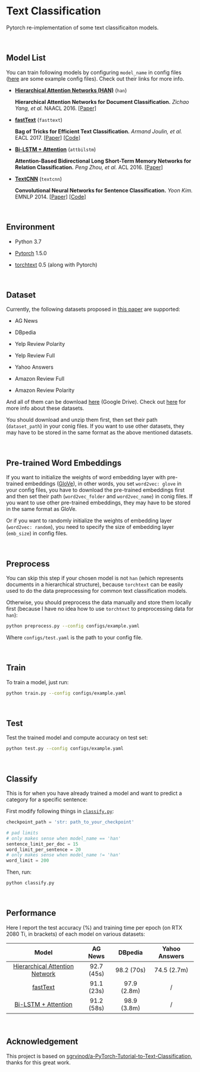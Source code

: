 # Text Classification

Pytorch re-implementation of some text classificaiton models.

&nbsp;
## Model List

You can train following models by configuring `model_name` in config files ([here](https://github.com/Renovamen/Text-Classification/tree/master/configs) are some example config files). Check out their links for more info.

- [**Hierarchical Attention Networks (HAN)**](https://github.com/Renovamen/Text-Classification/tree/master/models/HAN) (`han`)

    **Hierarchical Attention Networks for Document Classification.** *Zichao Yang, et al.* NAACL 2016. [[Paper]](https://www.aclweb.org/anthology/N16-1174.pdf)

- [**fastText**](https://github.com/Renovamen/Text-Classification/tree/master/models/fastText) (`fasttext`)

    **Bag of Tricks for Efficient Text Classification.** *Armand Joulin, et al.* EACL 2017. [[Paper]](https://www.aclweb.org/anthology/E17-2068.pdf) [[Code]](https://github.com/facebookresearch/fastText)

- [**Bi-LSTM + Attention**](https://github.com/Renovamen/Text-Classification/tree/master/models/AttBiLSTM) (`attbilstm`)

    **Attention-Based Bidirectional Long Short-Term Memory Networks for Relation Classification.** *Peng Zhou, et al.* ACL 2016. [[Paper]](https://www.aclweb.org/anthology/P16-2034.pdf)

- [**TextCNN**](https://github.com/Renovamen/Text-Classification/tree/master/models/TextCNN) (`textcnn`)

    **Convolutional Neural Networks for Sentence Classification.** *Yoon Kim.* EMNLP 2014. [[Paper]](https://www.aclweb.org/anthology/D14-1181.pdf) [[Code]](https://github.com/yoonkim/CNN_sentence)


&nbsp;
## Environment

- Python 3.7

- [Pytorch](https://pytorch.org/) 1.5.0

- [torchtext](https://github.com/pytorch/text) 0.5 (along with Pytorch)


&nbsp;
## Dataset

Currently, the following datasets proposed in [this paper](https://papers.nips.cc/paper/5782-character-level-convolutional-networks-for-text-classification.pdf) are supported:

- AG News   

- DBpedia

- Yelp Review Polarity

- Yelp Review Full

- Yahoo Answers

- Amazon Review Full

- Amazon Review Polarity

And all of them can be download [here](https://drive.google.com/drive/u/0/folders/0Bz8a_Dbh9Qhbfll6bVpmNUtUcFdjYmF2SEpmZUZUcVNiMUw1TWN6RDV3a0JHT3kxLVhVR2M) (Google Drive). Check out [here](docs/datasets.md) for more info about these datasets.

You should download and unzip them first, then set their path (`dataset_path`) in your conig files. If you want to use other datasets, they may have to be stored in the same format as the above mentioned datasets.

&nbsp;
## Pre-trained Word Embeddings

If you want to initialize the weights of word embedding layer with pre-trained embeddings ([GloVe](https://github.com/stanfordnlp/GloVe)), in other words, you set `word2vec: glove` in your config files, you have to download the pre-trained embeddings first and then set their path (`word2vec_folder` and `word2vec_name`) in conig files. If you want to use other pre-trained embeddings, they may have to be stored in the same format as GloVe.

Or if you want to randomly initialize the weights of embedding layer (`word2vec: random`), you need to specify the size of embedding layer (`emb_size`) in config files.

&nbsp;
## Preprocess

You can skip this step if your chosen model is not `han` (which represents documents in a hierarchical structure), because `torchtext` can be easily used to do the data preprocessing for common text classification models. 

Otherwise, you should preprocess the data manually and store them locally first (because I have no idea how to use `torchtext` to preprocessing data for `han`):

```bash
python preprocess.py --config configs/example.yaml
```

Where `configs/test.yaml` is the path to your config file. 


&nbsp;
## Train

To train a model, just run:

```bash
python train.py --config configs/example.yaml
```

&nbsp;
## Test

Test the trained model and compute accuracy on test set:

```bash
python test.py --config configs/example.yaml
```

&nbsp;
## Classify

This is for when you have already trained a model and want to predict a category for a specific sentence:

First modify following things in [`classify.py`](classify.py):

```python
checkpoint_path = 'str: path_to_your_checkpoint'

# pad limits
# only makes sense when model_name == 'han'
sentence_limit_per_doc = 15
word_limit_per_sentence = 20
# only makes sense when model_name != 'han'
word_limit = 200
```

Then, run:

```bash
python classify.py
```

&nbsp;
## Performance

Here I report the test accuracy (%) and training time per epoch (on RTX 2080 Ti, in brackets) of each model on various datasets:

|                            Model                             |  AG News   |   DBpedia   | Yahoo Answers |
| :----------------------------------------------------------: | :--------: | :---------: | :-----------: |
| [Hierarchical Attention Network](https://github.com/Renovamen/Text-Classification/tree/master/models/HAN) | 92.7 (45s) | 98.2 (70s)  |  74.5 (2.7m)  |
| [fastText](https://github.com/Renovamen/Text-Classification/tree/master/models/fastText) | 91.1 (23s) | 97.9 (2.8m) |       /       |
| [Bi-LSTM + Attention ](https://github.com/Renovamen/Text-Classification/tree/master/models/AttBiLSTM) | 91.2 (58s) | 98.9 (3.8m) |       /       |


&nbsp;
## Acknowledgement

This project is based on [sgrvinod/a-PyTorch-Tutorial-to-Text-Classification](https://github.com/sgrvinod/a-PyTorch-Tutorial-to-Text-Classification), thanks for this great work.